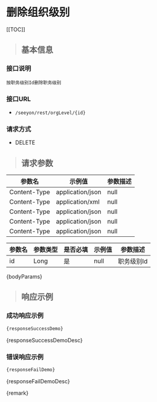 # 删除组织级别

[[TOC]]

>## 基本信息

### 接口说明
```text
按职务级别Id删除职务级别
```

### 接口URL

- `/seeyon/rest/orgLevel/{id}`

### 请求方式
- DELETE

>## 请求参数

参数名 | 示例值 | 参数描述 
 --- | --- | ---
Content-Type|application/json|null
Content-Type|application/xml|null
Content-Type|application/json|null
Content-Type|application/json|null
Content-Type|application/json|null




参数名 | 参数类型 | 是否必填 | 示例值 | 参数描述 
 ---| ---| --- | --- | --- 
id|Long|是|null|职务级别Id

{bodyParams}

> ## 响应示例

### 成功响应示例
```javascript
{responseSuccessDemo}
```

{responseSuccessDemoDesc}

### 错误响应示例
```javascript
{responseFailDemo}
```

{responseFailDemoDesc}


{remark}